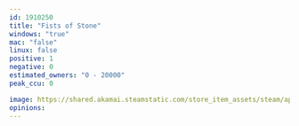 ```yaml
---
id: 1910250
title: "Fists of Stone"
windows: "true"
mac: "false"
linux: false
positive: 1
negative: 0
estimated_owners: "0 - 20000"
peak_ccu: 0

image: https://shared.akamai.steamstatic.com/store_item_assets/steam/apps/1910250/header.jpg?t=1677508958
opinions:
---
```

